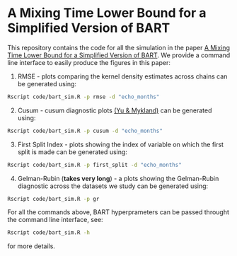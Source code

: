 # A Mixing Time Lower Bound for a Simplified Version of BART

This repository contains the code for all the simulation in the paper [A Mixing Time Lower Bound for a Simplified Version of BART](https://arxiv.org/abs/2210.09352).
We provide a command line interface to easily produce the figures in this paper:
1. RMSE - plots comparing the kernel density estimates across chains can be generated using:
```bash
Rscript code/bart_sim.R -p rmse -d "echo_months"
```  
2. Cusum - cusum diagnostic plots [(Yu & Mykland)](https://link.springer.com/article/10.1023/A:1008917713940) can be generated using:
```bash
Rscript code/bart_sim.R -p cusum -d "echo_months"
```  
3. First Split Index - plots showing the index of variable on which the first split is made can be generated using:
```bash
Rscript code/bart_sim.R -p first_split -d "echo_months"
```  
4. Gelman-Rubin (**takes very long**) - a plots showing the Gelman-Rubin diagnostic across the datasets we study can be generated using:
```bash
Rscript code/bart_sim.R -p gr
```

For all the commands above, BART hyperprameters can be passed throught the command line interface, see:
```bash
Rscript code/bart_sim.R -h
```
for more details.
